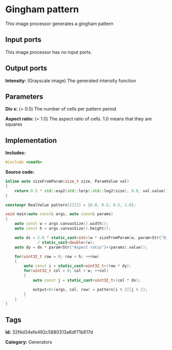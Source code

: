 # Gingham pattern

This image processor generates a gingham pattern

## Input ports

This image processor has no input ports.

## Output ports

__Intensity:__ (Grayscale image) The generated intensity function

## Parameters

__Div x:__ (= 0.5) The number of cells per pattern period

__Aspect ratio:__ (= 1.0) The aspect ratio of cells. 1.0 means that they are squares

## Implementation

__Includes:__ 

```c++
#include <cmath>
```

__Source code:__ 

```c++
inline auto sizeFromParam(size_t size, ParamValue val)
{
	return 0.5 * std::exp2(std::lerp(-std::log2(size), 0.0, val.value()));
}

constexpr RealValue pattern[2][2] = {0.0, 0.5, 0.5, 1.0};

void main(auto const& args, auto const& params)
{
	auto const w = args.canvasSize().width();
	auto const h = args.canvasSize().height();

	auto dx = 2.0 * static_cast<int>(w * sizeFromParam(w, param<Str{"Div x"}>(params)))
	          / static_cast<double>(w);
	auto dy = dx * param<Str{"Aspect ratio"}>(params).value();

	for(uint32_t row = 0; row < h; ++row)
	{
		auto const i = static_cast<uint32_t>(row * dy);
		for(uint32_t col = 0; col < w; ++col)
		{
			auto const j = static_cast<uint32_t>(col * dx);

			output<0>(args, col, row) = pattern[i % 2][j % 2];
		}
	}
}
```

## Tags

__Id:__ 32f4d34efe492c5880313a6df71b617d

__Category:__ Generators